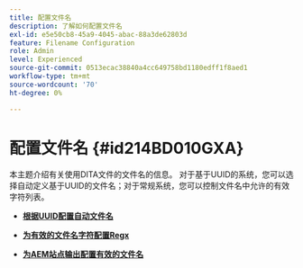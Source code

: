 ```yaml
---
title: 配置文件名
description: 了解如何配置文件名
exl-id: e5e50cb8-45a9-4045-abac-88a3de62803d
feature: Filename Configuration
role: Admin
level: Experienced
source-git-commit: 0513ecac38840a4cc649758bd1180edff1f8aed1
workflow-type: tm+mt
source-wordcount: '70'
ht-degree: 0%

---
```


# 配置文件名 {#id214BD010GXA}

本主题介绍有关使用DITA文件的文件名的信息。 对于基于UUID的系统，您可以选择自动定义基于UUID的文件名；对于常规系统，您可以控制文件名中允许的有效字符列表。

- **[根据UUID配置自动文件名](conf-auto-uuid-filenames.md)**

- **[为有效的文件名字符配置Regx](conf-file-names-valid-regx.md)**

- **[为AEM站点输出配置有效的文件名](conf-file-names-valid-regx-aem-site-output.md)**
